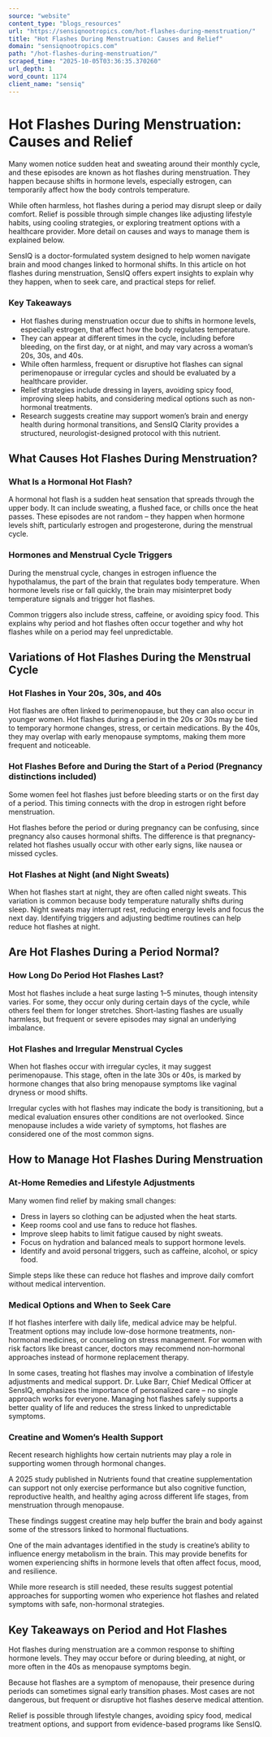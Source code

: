```yaml
---
source: "website"
content_type: "blogs_resources"
url: "https://sensiqnootropics.com/hot-flashes-during-menstruation/"
title: "Hot Flashes During Menstruation: Causes and Relief"
domain: "sensiqnootropics.com"
path: "/hot-flashes-during-menstruation/"
scraped_time: "2025-10-05T03:36:35.370260"
url_depth: 1
word_count: 1174
client_name: "sensiq"
---
```


# Hot Flashes During Menstruation: Causes and Relief

Many women notice sudden heat and sweating around their monthly cycle, and these episodes are known as hot flashes during menstruation. They happen because shifts in hormone levels, especially estrogen, can temporarily affect how the body controls temperature.

While often harmless, hot flashes during a period may disrupt sleep or daily comfort. Relief is possible through simple changes like adjusting lifestyle habits, using cooling strategies, or exploring treatment options with a healthcare provider. More detail on causes and ways to manage them is explained below.

SensIQ is a doctor-formulated system designed to help women navigate brain and mood changes linked to hormonal shifts. In this article on hot flashes during menstruation, SensIQ offers expert insights to explain why they happen, when to seek care, and practical steps for relief.

### Key Takeaways

* Hot flashes during menstruation occur due to shifts in hormone levels, especially estrogen, that affect how the body regulates temperature.
* They can appear at different times in the cycle, including before bleeding, on the first day, or at night, and may vary across a woman’s 20s, 30s, and 40s.
* While often harmless, frequent or disruptive hot flashes can signal perimenopause or irregular cycles and should be evaluated by a healthcare provider.
* Relief strategies include dressing in layers, avoiding spicy food, improving sleep habits, and considering medical options such as non-hormonal treatments.
* Research suggests creatine may support women’s brain and energy health during hormonal transitions, and SensIQ Clarity provides a structured, neurologist-designed protocol with this nutrient.

## What Causes Hot Flashes During Menstruation?

### What Is a Hormonal Hot Flash?

A hormonal hot flash is a sudden heat sensation that spreads through the upper body. It can include sweating, a flushed face, or chills once the heat passes. These episodes are not random – they happen when hormone levels shift, particularly estrogen and progesterone, during the menstrual cycle.

### Hormones and Menstrual Cycle Triggers

During the menstrual cycle, changes in estrogen influence the hypothalamus, the part of the brain that regulates body temperature. When hormone levels rise or fall quickly, the brain may misinterpret body temperature signals and trigger hot flashes.

Common triggers also include stress, caffeine, or avoiding spicy food. This explains why period and hot flashes often occur together and why hot flashes while on a period may feel unpredictable.

## Variations of Hot Flashes During the Menstrual Cycle

### Hot Flashes in Your 20s, 30s, and 40s

Hot flashes are often linked to perimenopause, but they can also occur in younger women. Hot flashes during a period in the 20s or 30s may be tied to temporary hormone changes, stress, or certain medications. By the 40s, they may overlap with early menopause symptoms, making them more frequent and noticeable.

### Hot Flashes Before and During the Start of a Period (Pregnancy distinctions included)

Some women feel hot flashes just before bleeding starts or on the first day of a period. This timing connects with the drop in estrogen right before menstruation.

Hot flashes before the period or during pregnancy can be confusing, since pregnancy also causes hormonal shifts. The difference is that pregnancy-related hot flashes usually occur with other early signs, like nausea or missed cycles.

### Hot Flashes at Night (and Night Sweats)

When hot flashes start at night, they are often called night sweats. This variation is common because body temperature naturally shifts during sleep. Night sweats may interrupt rest, reducing energy levels and focus the next day. Identifying triggers and adjusting bedtime routines can help reduce hot flashes at night.

## Are Hot Flashes During a Period Normal?

### How Long Do Period Hot Flashes Last?

Most hot flashes include a heat surge lasting 1–5 minutes, though intensity varies. For some, they occur only during certain days of the cycle, while others feel them for longer stretches. Short-lasting flashes are usually harmless, but frequent or severe episodes may signal an underlying imbalance.

### Hot Flashes and Irregular Menstrual Cycles

When hot flashes occur with irregular cycles, it may suggest perimenopause. This stage, often in the late 30s or 40s, is marked by hormone changes that also bring menopause symptoms like vaginal dryness or mood shifts.

Irregular cycles with hot flashes may indicate the body is transitioning, but a medical evaluation ensures other conditions are not overlooked. Since menopause includes a wide variety of symptoms, hot flashes are considered one of the most common signs.

## How to Manage Hot Flashes During Menstruation

### At-Home Remedies and Lifestyle Adjustments

Many women find relief by making small changes:

* Dress in layers so clothing can be adjusted when the heat starts.
* Keep rooms cool and use fans to reduce hot flashes.
* Improve sleep habits to limit fatigue caused by night sweats.
* Focus on hydration and balanced meals to support hormone levels.
* Identify and avoid personal triggers, such as caffeine, alcohol, or spicy food.

Simple steps like these can reduce hot flashes and improve daily comfort without medical intervention.

### Medical Options and When to Seek Care

If hot flashes interfere with daily life, medical advice may be helpful. Treatment options may include low-dose hormone treatments, non-hormonal medicines, or counseling on stress management. For women with risk factors like breast cancer, doctors may recommend non-hormonal approaches instead of hormone replacement therapy.

In some cases, treating hot flashes may involve a combination of lifestyle adjustments and medical support. Dr. Luke Barr, Chief Medical Officer at SensIQ, emphasizes the importance of personalized care – no single approach works for everyone. Managing hot flashes safely supports a better quality of life and reduces the stress linked to unpredictable symptoms.

### Creatine and Women’s Health Support

Recent research highlights how certain nutrients may play a role in supporting women through hormonal changes.

A 2025 study published in Nutrients found that creatine supplementation can support not only exercise performance but also cognitive function, reproductive health, and healthy aging across different life stages, from menstruation through menopause.

These findings suggest creatine may help buffer the brain and body against some of the stressors linked to hormonal fluctuations.

One of the main advantages identified in the study is creatine’s ability to influence energy metabolism in the brain. This may provide benefits for women experiencing shifts in hormone levels that often affect focus, mood, and resilience.

While more research is still needed, these results suggest potential approaches for supporting women who experience hot flashes and related symptoms with safe, non-hormonal strategies.

## Key Takeaways on Period and Hot Flashes

Hot flashes during menstruation are a common response to shifting hormone levels. They may occur before or during bleeding, at night, or more often in the 40s as menopause symptoms begin.

Because hot flashes are a symptom of menopause, their presence during periods can sometimes signal early transition phases. Most cases are not dangerous, but frequent or disruptive hot flashes deserve medical attention.

Relief is possible through lifestyle changes, avoiding spicy food, medical treatment options, and support from evidence-based programs like SensIQ.